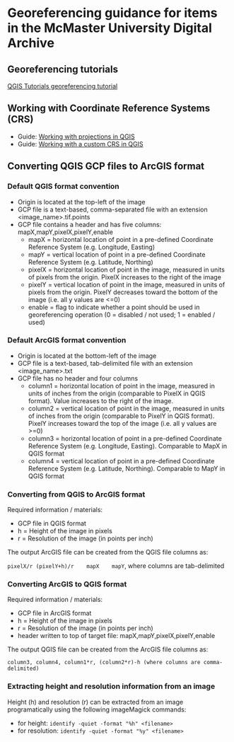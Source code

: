 # Georeferencing guidance for items in the McMaster University Digital Archive

## Georeferencing tutorials 
[QGIS Tutorials georeferencing tutorial](https://www.qgistutorials.com/en/docs/georeferencing_basics.html)

## Working with Coordinate Reference Systems (CRS)
- Guide: [Working with projections in QGIS](https://docs.qgis.org/3.4/en/docs/user_manual/working_with_projections/working_with_projections.html)
- Guide: [Working with a custom CRS in QGIS](https://docs.qgis.org/3.4/en/docs/user_manual/working_with_projections/working_with_projections.html#custom-coordinate-reference-system)

## Converting QGIS GCP files to ArcGIS format
 
### Default QGIS format convention
- Origin is located at the top-left of the image
- GCP file is a text-based, comma-separated file with an extension <image_name>.tif.points
- GCP file contains a header and has five columns: mapX,mapY,pixelX,pixelY,enable
  - mapX = horizontal location of point in a pre-defined Coordinate Reference System (e.g. Longitude, Easting)
  - mapY = vertical location of point in a pre-defined Coordinate Reference System (e.g. Latitude, Northing)
  - pixelX = horizontal location of point in the image, measured in units of pixels from the origin. PixelX increases to the right of the image
  - pixelY = vertical location of point in the image, measured in units of pixels from the origin. PixelY decreases toward the bottom of the image (i.e. all y values are <=0)
  - enable = flag to indicate whether a point should be used in georeferencing operation (0 = disabled / not used; 1 = enabled / used)
  
### Default ArcGIS format convention
- Origin is located at the bottom-left of the image
- GCP file is a text-based, tab-delimited file with an extension <image_name>.txt
- GCP file has no header and four columns
  - column1 = horizontal location of point in the image, measured in units of inches from the origin (comparable to PixelX in QGIS format). Value increases to the right of the image.
  - column2 = vertical location of point in the image, measured in units of inches from the origin (comparable to PixelY in QGIS format). PixelY increases toward the top of the image (i.e. all y values are >=0)
  - column3 = horizontal location of point in a pre-defined Coordinate Reference System (e.g. Longitude, Easting). Comparable to MapX in QGIS format
  - column4 = vertical location of point in a pre-defined Coordinate Reference System (e.g. Latitude, Northing). Comparable to MapY in QGIS format

### Converting from QGIS to ArcGIS format
Required information / materials: 
- GCP file in QGIS format
- h = Height of the image in pixels
- r = Resolution of the image (in points per inch)

The output ArcGIS file can be created from the QGIS file columns as: 

```pixelX/r	(pixelY+h)/r	mapX	mapY```, where columns are tab-delimited

### Converting ArcGIS to QGIS format
Required information / materials: 
- GCP file in ArcGIS format
- h = Height of the image in pixels
- r = Resolution of the image (in points per inch)
- header written to top of target file: mapX,mapY,pixelX,pixelY,enable

The output QGIS file can be created from the ArcGIS file columns as: 

```column3, column4, column1*r, (column2*r)-h (where columns are comma-delimited)```

### Extracting height and resolution information from an image
Height (h) and resolution (r) can be extracted from an image programatically using the following imageMagick commands: 
- for height: ```identify -quiet -format "%h" <filename>```
- for resolution: ```identify -quiet -format "%y" <filename>```